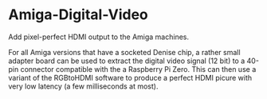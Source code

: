 # Amiga-Digital-Video
Add pixel-perfect HDMI output to the Amiga machines.

For all Amiga versions that have a socketed Denise chip, a rather small adapter board can
be used to extract the digital video signal (12 bit) to a 40-pin connector compatible
with the a Raspberry Pi Zero. This can then use a variant of the RGBtoHDMI software 
to produce a perfect HDMI picure with very low latency (a few milliseconds at most).
